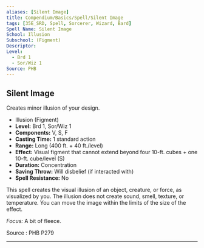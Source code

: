 ```yaml
---
aliases: [Silent Image]
title: Compendium/Basics/Spell/Silent Image
tags: [35E_SRD, Spell, Sorcerer, Wizard, Bard]
Spell Name: Silent Image
School: Illusion
Subschool: (Figment)
Descriptor: 
Level:
  - Brd 1
  - Sor/Wiz 1
Source: PHB
---
```



## Silent Image

Creates minor illusion of your design.

*   Illusion (Figment)
*   **Level:** Brd 1, Sor/Wiz 1
*   **Components:** V, S, F
*   **Casting Time:** 1 standard action
*   **Range:** Long (400 ft. + 40 ft./level)
*   **Effect:** Visual figment that cannot extend beyond four 10-ft. cubes + one 10-ft. cube/level (S)
*   **Duration:** Concentration
*   **Saving Throw:** Will disbelief (if interacted with)
*   **Spell Resistance:** No

<p>This spell creates the visual illusion of an object, creature, or force, as visualized by you. The illusion does not create sound, smell, texture, or temperature. You can move the image within the limits of the size of the effect.</p><p><i>Focus:</i> A bit of fleece.</p>

Source : PHB P279

---
